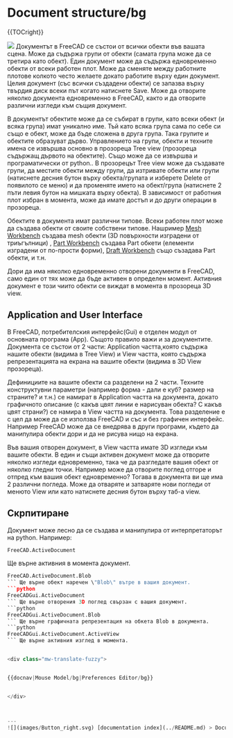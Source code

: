 # Document structure/bg
{{TOCright}}

![](images/Screenshot_treeview.jpg ) Документът в FreeCAD се състои от всички обекти във вашата сцена. Може да съдържа групи от обекти (самата група може да се третира като обект). Един документ може да съдържа едновременно обекти от всеки работен плот. Може да сменяте между работните плотове колкото често желаете докато работите върху един документ. Целия документ (със всички създадени обекти) се запазва върху твърдия диск всеки път когато натиснете Save. Може да отворите няколко документа едновременно в FreeCAD, както и да отворите различни изгледи към същия документ.


<div class="mw-translate-fuzzy">

В документът обектите може да се събират в групи, като всеки обект (и всяка група) имат уникално име. Тъй като всяка група сама по себе си също е обект, може да бъде сложена в друга група. Така групите и обектите образуват дърво. Управлението на групи, обекти и техните имена се извършва основно в прозореца Tree view (прозореца съдържащ дървото на обектите). Също може да се извършва и програматически от python.. В прозорецът Tree view може да създавате групи, да местите обекти между групи, да изтривате обекти или групи (натиснете десния бутон върху обекта/групата и изберете Delete от появилото се меню) и да променяте името на обект/група (натиснете 2 пъти левия бутон на мишката върху обекта). В зависимост от работния плот избран в момента, може да имате достъп и до други операции в прозореца.


</div>


<div class="mw-translate-fuzzy">

Обектите в документа имат различни типове. Всеки работен плот може да създава обекти от своите собствени типове. Нашример [Mesh Workbench](Mesh_Workbench.md) създава mesh обекти (3D повърхности изградени от триъгълници) , [Part Workbench](Part_Workbench.md) създава Part обкети (елементи изградени от по-прости форми), [Draft Workbench](Draft_Workbench.md) също съзадава Part обекти, и т.н.


</div>

Дори да има няколко едновременно отворени документи в FreeCAD, само един от тях може да бъде активен в определен момент. Активния документ е този чиито обекти се виждат в момента в прозореца 3D view.

## Application and User Interface 


<div class="mw-translate-fuzzy">

В FreeCAD, потребителския интерфейс(Gui) е отделен модул от основната програма (App). Същото правило важи и за документите. Документа се състои от 2 части: Application частта,която съдържа нашите обекти (видима в Tree View) и View частта, която съдържа репрезентацията на екрана на вашите обекти (видима в 3D View прозореца).


</div>


<div class="mw-translate-fuzzy">

Дефинициите на вашите обекти са разделени на 2 части. Техните конструктувни параметри (например форма - дали е куб? размер на страните? и т.н.) се намират в Application частта на документа, докато графичното описание (с какъв цвят линии е нарисуван обекта? С какъв цвят страни?) се намира в View частта на документа. Това разделение е с цел да може да се използва FreeCAD и със и без графичен интерфейс. Например FreeCAD може да се внедрява в други програми, където да манипулира обекти дори и да не рисува нищо на екрана.


</div>

Във вашия отворен документ, в View частта имате 3D изгледи към вашите обекти. В един и същи активен документ може да отворите няколко изгледи едновременно, така че да разгледате вашия обект от няколко гледни точки. Например може да отворите поглед отгоре и отпред към вашия обект едновременно? Тогава в документа ви ще има 2 различни погледа. Може да отваряте и затваряте нови погледи от менюто View или като натиснете десния бутон върху таб-а view.

## Скрпитиране


<div class="mw-translate-fuzzy">

Документ може лесно да се създава и манипулира от интерпретаторът на python. Например:


</div>


```python
FreeCAD.ActiveDocument
```

Ще върне активния в момента документ. 
```python
FreeCAD.ActiveDocument.Blob
``` Ще върне обект наречен \"Blob\" вътре в вашия документ. 
```python
FreeCADGui.ActiveDocument
``` Ще върне отворения 3D поглед свързан с вашия документ. 
```python
FreeCADGui.ActiveDocument.Blob
``` Ще върне графичната репрезентация на обкета Blob в документа. 
```python
FreeCADGui.ActiveDocument.ActiveView
``` Ще върне активния изглед в момента.


<div class="mw-translate-fuzzy">


{{docnav|Mouse Model/bg|Preferences Editor/bg}}


</div>



---
![](images/Button_right.svg) [documentation index](../README.md) > Document structure/bg
